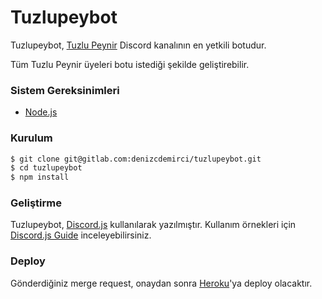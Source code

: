 # Tuzlupeybot

Tuzlupeybot, [Tuzlu Peynir](https://discord.gg/0bF69kqCWd4z5sEc) Discord kanalının en yetkili botudur.

Tüm Tuzlu Peynir üyeleri botu istediği şekilde geliştirebilir.

### Sistem Gereksinimleri

- [Node.js](https://nodejs.org)

### Kurulum

```sh
$ git clone git@gitlab.com:denizcdemirci/tuzlupeybot.git
$ cd tuzlupeybot
$ npm install
```

### Geliştirme

Tuzlupeybot, [Discord.js](https://discord.js.org) kullanılarak yazılmıştır. Kullanım örnekleri için [Discord.js Guide](https://discordjs.guide) inceleyebilirsiniz.

### Deploy

Gönderdiğiniz merge request, onaydan sonra [Heroku](https://herokuapp.com)'ya deploy olacaktır.
